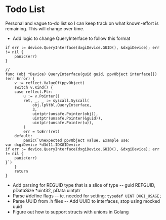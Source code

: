 # Todo List

Personal and vague to-do list so I can keep track on what known-effort is remaining. This will change over time.

- Add logic to change QueryInterface to follow this format
```
if err := device.QueryInterface(dxgiDevice.GUID(), &dxgiDevice); err != nil {
	panic(err)
}

//
func (obj *Device) QueryInterface(guid guid, ppvObject interface{}) (err Error) {
	v := reflect.ValueOf(ppvObject)
	switch v.Kind() {
	case reflect.Ptr:
		u := v.Pointer()
		ret, _, _ := syscall.Syscall(
			obj.lpVtbl.QueryInterface,
			3,
			uintptr(unsafe.Pointer(obj)),
			uintptr(unsafe.Pointer(&guid)),
			uintptr(unsafe.Pointer(u)),
		)
		err = toErr(ret)
	default:
		panic(`Unexpected ppvObject value. Example use:
var dxgiDevice *d3d11.IDXGIDevice
if err := device.QueryInterface(dxgiDevice.GUID(), &dxgiDevice); err != nil {
	panic(err)
}`)
	}
	return
}
```
- Add parsing for REGUID type that is a slice of type
-- guid REFGUID, pDataSize *uint32, pData uintptr
- Parse #define flags
-- ie. needed for setting: `typedef UINT DXGI_USAGE;`
- Parse UUID from .h files
-- Add UUID to interfaces, stop using mocked uuid
- Figure out how to support structs with unions in Golang